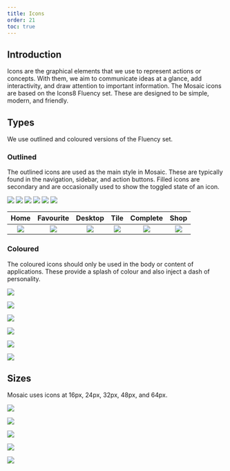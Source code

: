 ```yaml
---
title: Icons
order: 21
toc: true
---
```

## Introduction

Icons are the graphical elements that we use to represent actions or concepts. With them, we aim to communicate ideas at a glance, add interactivity, and draw attention to important information. The Mosaic icons are based on the Icons8 Fluency set. These are designed to be simple, modern, and friendly.

## Types

We use outlined and coloured versions of the Fluency set.

### Outlined

The outlined icons are used as the main style in Mosaic. These are typically found in the navigation, sidebar, and action buttons. Filled icons are secondary and are occasionally used to show the toggled state of an icon.

<p float="left">
  <img src="/assets/img/home32.svg" />
  <img src="/assets/img/star32.svg" /> 
  <img src="assets/img/home-office32.svg" />
  <img src="/assets/img/thumbnails32.svg" />
  <img src="/assets/img/inspection32.svg" /> 
  <img src="/assets/img/online-store32.svg" />
</p>

| Home | Favourite | Desktop | Tile | Complete | Shop |
| :---: | :---: | :---: | :---: | :---: | :---: |
| ![](/assets/img/home32.svg) | ![](/assets/img/star32.svg) | ![](assets/img/home-office32.svg) | ![](/assets/img/thumbnails32.svg) | ![](/assets/img/inspection32.svg) | ![](/assets/img/online-store32.svg) |

### Coloured

The coloured icons should only be used in the body or content of applications. These provide a splash of colour and also inject a dash of personality.

![](/assets/img/home-colour32.svg)

![](/assets/img/star-colour32.svg)

![](/assets/img/home-office-colour32.svg)

![](/assets/img/thumbnails-colour32.svg)

![](/assets/img/inspection-colour32.svg)

![](/assets/img/online-store-colour32.svg)

## Sizes

Mosaic uses icons at 16px, 24px, 32px, 48px, and 64px.

![](/assets/img/home16.svg)

![](/assets/img/home24.svg)

![](/assets/img/home32.svg)

![](/assets/img/home48.svg)

![](/assets/img/home64.svg)